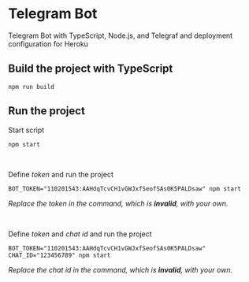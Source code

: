 # Telegram Bot

Telegram Bot with TypeScript, Node.js, and Telegraf and deployment configuration for Heroku

## Build the project with TypeScript

```
npm run build
```

## Run the project

Start script

```
npm start
```

&nbsp;

Define _token_ and run the project

```
BOT_TOKEN="110201543:AAHdqTcvCH1vGWJxfSeofSAs0K5PALDsaw" npm start
```

_Replace the token in the command, which is **invalid**, with your own._

&nbsp;

Define _token_ and _chat id_ and run the project

```
BOT_TOKEN="110201543:AAHdqTcvCH1vGWJxfSeofSAs0K5PALDsaw" CHAT_ID="123456789" npm start
```

_Replace the chat id in the command, which is **invalid**, with your own._